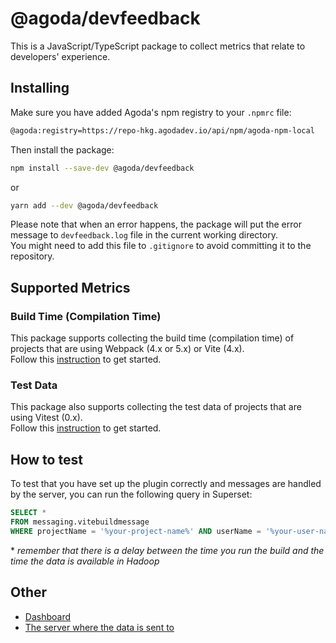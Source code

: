 # @agoda/devfeedback

This is a JavaScript/TypeScript package to collect metrics that relate to developers' experience.

## Installing

Make sure you have added Agoda's npm registry to your `.npmrc` file:

```bash
@agoda:registry=https://repo-hkg.agodadev.io/api/npm/agoda-npm-local
```

Then install the package:

```bash
npm install --save-dev @agoda/devfeedback
```

or

```bash
yarn add --dev @agoda/devfeedback
```

Please note that when an error happens, the package will put the error message to `devfeedback.log` file in the current working directory.  
You might need to add this file to `.gitignore` to avoid committing it to the repository.

## Supported Metrics

### Build Time (Compilation Time)

This package supports collecting the build time (compilation time) of projects that are using Webpack (4.x or 5.x) or Vite (4.x).  
Follow this [instruction](BUILD_TIME.md) to get started.

### Test Data

This package also supports collecting the test data of projects that are using Vitest (0.x).  
Follow this [instruction](TEST_DATA.md) to get started.

## How to test

To test that you have set up the plugin correctly and messages are handled by the server, you can run the following query in Superset:

```sql
SELECT *
FROM messaging.vitebuildmessage
WHERE projectName = '%your-project-name%' AND userName = '%your-user-name%'
```

\* _remember that there is a delay between the time you run the build and the time the data is available in Hadoop_

## Other

- [Dashboard](https://superset.agodadev.io/superset/dashboard/439/)
- [The server where the data is sent to](https://gitlab.agodadev.io/full-stack/tooling/developer-local-metrics)
